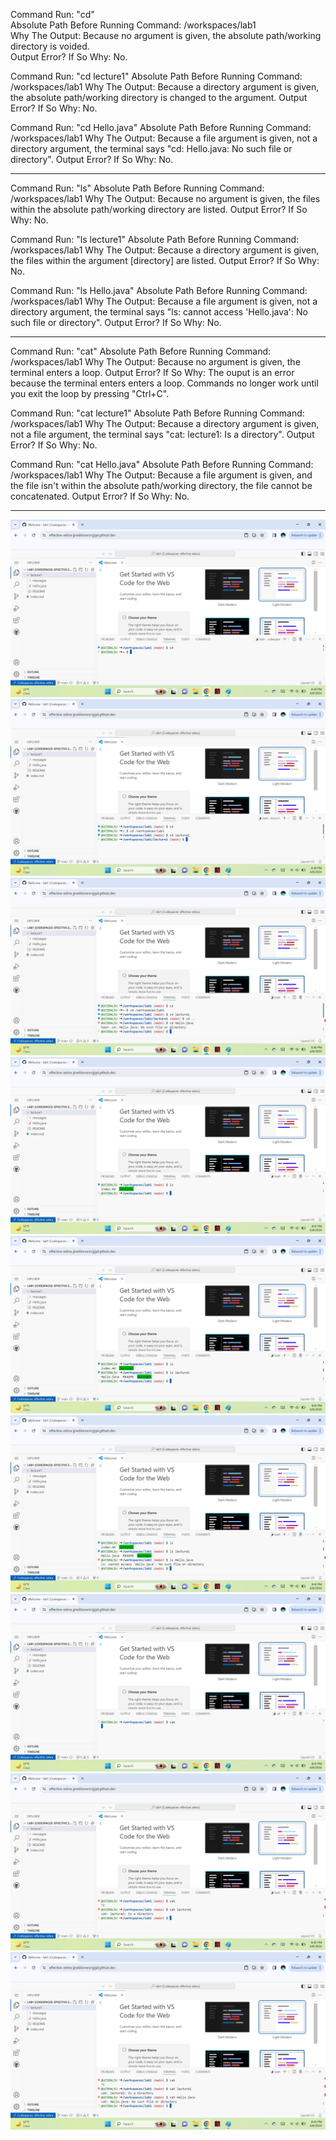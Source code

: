 Command Run: "cd"
<br>Absolute Path Before Running Command: /workspaces/lab1
<br>Why The Output: Because no argument is given, the absolute path/working directory is voided.
<br>Output Error? If So Why: No.

Command Run: "cd lecture1"
Absolute Path Before Running Command: /workspaces/lab1
Why The Output: Because a directory argument is given, the absolute path/working directory is changed to the argument.
Output Error? If So Why: No.

Command Run: "cd Hello.java"
Absolute Path Before Running Command: /workspaces/lab1
Why The Output: Because a file argument is given, not a directory argument, the terminal says "cd: Hello.java: No such file or directory".
Output Error? If So Why: No.

----------------------------------------------------------------------------------------------------------------------------------------------------------------------------
Command Run: "ls"
Absolute Path Before Running Command: /workspaces/lab1
Why The Output: Because no argument is given, the files within the absolute path/working directory are listed.
Output Error? If So Why: No.

Command Run: "ls lecture1"
Absolute Path Before Running Command: /workspaces/lab1
Why The Output: Because a directory argument is given, the files within the argument [directory] are listed.
Output Error? If So Why: No.

Command Run: "ls Hello.java"
Absolute Path Before Running Command: /workspaces/lab1
Why The Output: Because a file argument is given, not a directory argument, the terminal says "ls: cannot access 'Hello.java': No such file or directory".
Output Error? If So Why: No.

----------------------------------------------------------------------------------------------------------------------------------------------------------------------------
Command Run: "cat"
Absolute Path Before Running Command: /workspaces/lab1
Why The Output: Because no argument is given, the terminal enters a loop.
Output Error? If So Why: The ouput is an error because the terminal enters enters a loop. Commands no longer work until you exit the loop by pressing "Ctrl+C".

Command Run: "cat lecture1"
Absolute Path Before Running Command: /workspaces/lab1
Why The Output: Because a directory argument is given, not a file argument, the terminal says "cat: lecture1: Is a directory".
Output Error? If So Why: No.

Command Run: "cat Hello.java"
Absolute Path Before Running Command: /workspaces/lab1
Why The Output: Because a file argument is given, and the file isn't within the absolute path/working directory, the file cannot be concatenated.
Output Error? If So Why: No.

----------------------------------------------------------------------------------------------------------------------------------------------------------------------------
![Image](cd1.png)
![Image](cd2.png)
![Image](cd3.png)
![Image](ls1.png)
![Image](ls2.png)
![Image](ls3.png)
![Image](cat1.png)
![Image](cat2.png)
![Image](cat3.png)
